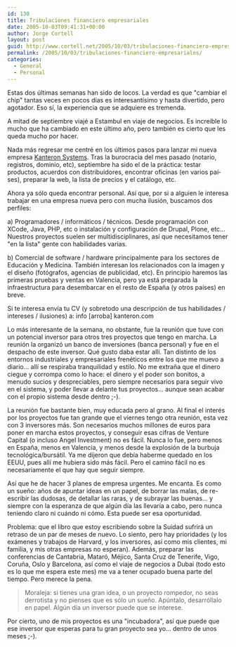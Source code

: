 ```yaml
---
id: 130
title: Tribulaciones financiero empresariales
date: 2005-10-03T09:41:31+00:00
author: Jorge Cortell
layout: post
guid: http://www.cortell.net/2005/10/03/tribulaciones-financiero-empresariales/
permalink: /2005/10/03/tribulaciones-financiero-empresariales/
categories:
  - General
  - Personal
---
```

Estas dos últimas semanas han sido de locos. La verdad es que "cambiar el chip" tantas veces en pocos dí­as es interesantí­simo y hasta divertido, pero agotador. Eso sí­, la experiencia que se adquiere es tremenda.

A mitad de septiembre viajé a Estambul en viaje de negocios. Es increí­ble lo mucho que ha cambiado en este último año, pero también es cierto que les queda mucho por hacer.

Nada más regresar me centré en los últimos pasos para lanzar mi nueva empresa [Kanteron Systems](http://www.kanteron.com). Tras la burocracia del mes pasado (notario, registros, dominio, etc), septiembre ha sido el de la práctica: testar productos, acuerdos con distribuidores, encontrar oficinas (en varios paí­ses), preparar la web, la lista de precios y el catálogo, etc.

Ahora ya sólo queda encontrar personal. Así­ que, por si a alguien le interesa trabajar en una empresa nueva pero con mucha ilusión, buscamos dos perfiles:

a) Programadores / informáticos / técnicos. Desde programación con XCode, Java, PHP, etc o instalación y configuración de Drupal, Plone, etc... Nuestros proyectos suelen ser multidisciplinares, así­ que necesitamos tener "en la lista" gente con habilidades varias.

b) Comercial de software / hardware principalmente para los sectores de Educación y Medicina. También interesan los relacionados con la imagen y el diseño (fotógrafos, agencias de publicidad, etc). En principio haremos las primeras pruebas y ventas en Valencia, pero ya está preparada la infraestructura para desembarcar en el resto de España (y otros paí­ses) en breve.

Si te interesa enví­a tu CV (y sobretodo una descripción de tus habilidades / intereses / ilusiones) a: info [arroba] kanteron.com

Lo más interesante de la semana, no obstante, fue la reunión que tuve con un potencial inversor para otros tres proyectos que tengo en marcha. La reunión la organizó un banco de inversiones (banca personal) y fue en el despacho de este inversor. Qué gusto daba estar allí­. Tan distinto de los entornos industriales y empresariales frenéticos entre los que me muevo a diario... allí­ se respiraba tranquilidad y estilo. No me extraña que el dinero ciegue y corrompa como lo hace: el dinero y el poder son bonitos, a menudo sucios y despreciables, pero siempre necesarios para seguir vivo en el sistema, y poder llevar a delante tus proyectos... aunque sean acabar con el propio sistema desde dentro ;-).

La reunión fue bastante bien, muy educada pero al grano. Al final el interés por los proyectos fue tan grande que el viernes tengo otra reunión, esta vez con 3 inversores más. Son necesarios muchos millones de euros para poner en marcha estos proyectos, y conseguir esas cifras de Venture Capital (o incluso Angel Investment) no es fácil. Nunca lo fue, pero menos en España, menos en Valencia, y menos desde la explosión de la burbuja tecnológica/bursátil. Ya me dijeron que debí­a haberme quedado en los EEUU, pues allí­ me hubiera sido más fácil. Pero el camino fácil no es necesariamente el que hay que seguir siempre.

Así­ que he de hacer 3 planes de empresa urgentes. Me encanta. Es como un sueño: años de apuntar ideas en un papel, de borrar las malas, de re-escribir las dudosas, de detallar las raras, y de subrayar las buenas... y siempre con la esperanza de que algún dí­a las llevarí­a a cabo, pero nunca teniendo claro ni cuándo ni cómo. Esta puede ser esa oportunidad.

Problema: que el libro que estoy escribiendo sobre la Suidad sufrirá un retraso de un par de meses de nuevo. Lo siento, pero hay prioridades (y los exámenes y trabajos de Harvard, y los inversores, así­ como mis clientes, mi familia, y mis otras empresas no esperan). Además, preparar las conferencias de Cantabria, Mataró, Méjico, Santa Cruz de Tenerife, Vigo, Coruña, Oslo y Barcelona, así­ como el viaje de negocios a Dubai (todo esto es lo que me espera este mes) me va a tener ocupado buena parte del tiempo. Pero merece la pena.

> Moraleja: si tienes una gran idea, o un proyecto rompedor, no seas derrotista y no pienses que es sólo un sueño. Apúntalo, desarróllalo en papel. Algún dí­a un inversor puede que se interese.

Por cierto, uno de mis proyectos es una "incubadora", así­ que puede que ese inversor que esperas para tu gran proyecto sea yo... dentro de unos meses ;-).